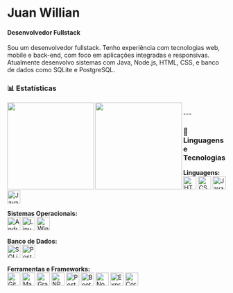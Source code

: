 # Juan Willian  
#### Desenvolvedor Fullstack

Sou um desenvolvedor fullstack. Tenho experiência com tecnologias web, mobile e back-end, com foco em aplicações integradas e responsivas. Atualmente desenvolvo sistemas com Java, Node.js, HTML, CSS, e banco de dados como SQLite e PostgreSQL.

### 📊 Estatísticas

<p>
  <img 
    align="left" 
    height="200" 
    src="https://github-readme-stats.vercel.app/api?username=JuanWillian&show_icons=true&theme=tokyonight&locale=pt-br" 
  />
  <img 
    align="left" 
    height="200" 
    src="https://github-readme-stats.vercel.app/api/top-langs/?username=JuanWillian&theme=tokyonight&layout=compact&custom_title=Tecnologias&langs_count=9" 
  />
</p>

<br/>
---

### 🤖 Linguagens e Tecnologias

**Linguagens:**  
<img alt="HTML" title="HTML" width="30px" src="https://cdn.jsdelivr.net/gh/devicons/devicon@latest/icons/html5/html5-original.svg" />
<img alt="CSS" title="CSS" width="30px" src="https://cdn.jsdelivr.net/gh/devicons/devicon@latest/icons/css3/css3-original.svg" />
<img alt="JavaScript" title="JavaScript" width="30px" src="https://cdn.jsdelivr.net/gh/devicons/devicon@latest/icons/javascript/javascript-original.svg" />
<img alt="Java" title="Java" width="30px" src="https://cdn.jsdelivr.net/gh/devicons/devicon@latest/icons/java/java-original.svg" />
  

**Sistemas Operacionais:**  
<img alt="Android" title="Android" width="30px" src="https://cdn.jsdelivr.net/gh/devicons/devicon@latest/icons/android/android-original.svg" />
<img alt="Linux" title="Linux" width="30px" src="https://cdn.jsdelivr.net/gh/devicons/devicon@latest/icons/linux/linux-original.svg" />
<img alt="Windows" title="Windows" width="30px" src="https://cdn.jsdelivr.net/gh/devicons/devicon@latest/icons/windows11/windows11-original.svg" />

**Banco de Dados:**  
<img alt="SQLite" title="SQLite" width="30px" src="https://cdn.jsdelivr.net/gh/devicons/devicon@latest/icons/sqlite/sqlite-original-wordmark.svg" />
<img alt="PostgreSQL" title="PostgreSQL" width="30px" src="https://cdn.jsdelivr.net/gh/devicons/devicon@latest/icons/postgresql/postgresql-original.svg" />

**Ferramentas e Frameworks:**  
<img alt="Git" title="Git" width="30px" src="https://cdn.jsdelivr.net/gh/devicons/devicon@latest/icons/git/git-original.svg" />
<img alt="Maven" title="Maven" width="30px" src="https://cdn.jsdelivr.net/gh/devicons/devicon@latest/icons/maven/maven-original.svg" />
<img alt="Gradle" title="Gradle" width="30px" src="https://cdn.jsdelivr.net/gh/devicons/devicon@latest/icons/gradle/gradle-original.svg" />
<img alt="NPM" title="NPM" width="30px" src="https://cdn.jsdelivr.net/gh/devicons/devicon@latest/icons/npm/npm-original-wordmark.svg" />
<img alt="Postman" title="Postman" width="30px" src="https://cdn.jsdelivr.net/gh/devicons/devicon@latest/icons/postman/postman-original.svg" />
<img alt="Bootstrap" title="Bootstrap" width="30px" src="https://cdn.jsdelivr.net/gh/devicons/devicon@latest/icons/bootstrap/bootstrap-original.svg" />
<img alt="Node.js" title="Node.js" width="30px" src="https://cdn.jsdelivr.net/gh/devicons/devicon@latest/icons/nodejs/nodejs-original.svg" />
<img alt="Express" title="Express" width="30px" src="https://cdn.jsdelivr.net/gh/devicons/devicon@latest/icons/express/express-original.svg" />
<img alt="Cordova" title="Cordova" width="30px" src="https://www.svgrepo.com/show/353603/cordova.svg" />

